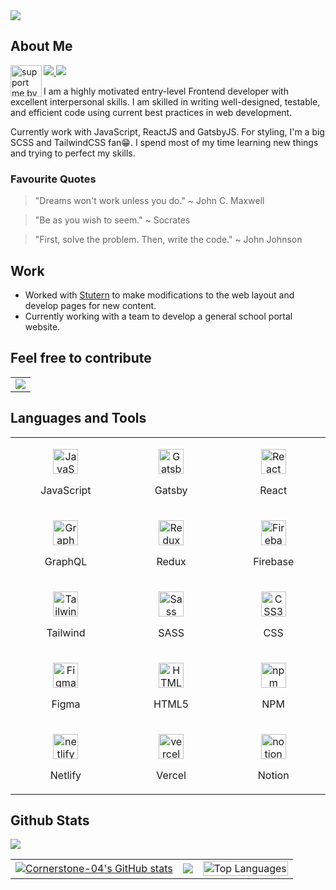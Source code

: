 <img src="https://komarev.com/ghpvc/?username=Cornerstone-04&style=flat-square&color=6cd63e">

## About Me

<!-- twitter && linkedin -->
<p align="left">
  <a href="https://www.twitter.com/cornerstone_jsx" target="_blank" rel="noreferrer">
    <img src="https://img.shields.io/twitter/follow/cornerstone_jsx?logo=twitter&style=for-the-badge&color=0077B5&labelColor=000000">
  </a>
  <a href="https://www.linkedin.com/in/cornerstone-ephraim">
    <img src="https://img.shields.io/badge/LinkedIn-0077B5?style=for-the-badge&logo=linkedin&logoColor=white">
  </a>
  <a href="https://www.buymeacoffee.com/cornerstonejsx"><img align="left" src="https://cdn.buymeacoffee.com/buttons/v2/default-yellow.png" height="50" alt="support me by buying me a coffee" /> <a/>
</p>

<!-- introduction -->
I am a highly motivated entry-level Frontend developer with excellent interpersonal skills. I am
skilled in writing well-designed, testable, and efficient code using current best practices in web
development.

Currently work with JavaScript, ReactJS and GatsbyJS. For styling, I'm a big SCSS and TailwindCSS fan😁.
I spend most of my time learning new things and trying to perfect my skills.

<h3>Favourite Quotes</h3>
<blockquote>
    "Dreams won't work unless you do." ~ John C. Maxwell
</blockquote>
<blockquote>
    "Be as you wish to seem." ~ Socrates
</blockquote>
<blockquote>
    "First, solve the problem. Then, write the code." ~ John Johnson
</blockquote>

<!-- work -->
## Work
- Worked with <a href="https://stutern.com/">Stutern</a> to make modifications to the web layout and develop pages for new content.
- Currently working with a team to develop a general school portal website.

<!-- Contribute -->
## Feel free to contribute
<table>
  <tr>
    <td>
      <a href="https://github.com/Cornerstone-04/textmi"><img src="https://github-readme-stats.vercel.app/api/pin/?username=Cornerstone-04&repo=textmi&title_color=0891b2&text_color=ffffff&icon_color=0891b2&bg_color=1A2232&hide_border=true" /></a>
    </td>
    <!-- <td>
      <a href="https://github.com/Dun-sin/Code-Magic"><img src="https://github-readme-stats.vercel.app/api/pin/?username=dun-sin&repo=Code-Magic" /></a>
    </td> -->
  </tr>
</table>


<!-- languages && tools -->
## Languages and Tools

<table>
  <tr>
    <td width="333px">
      <p align="center">
        <a href="https://developer.mozilla.org/en-US/docs/Web/JavaScript" target="_blank" rel="noreferrer">
          <img src="https://raw.githubusercontent.com/danielcranney/readme-generator/main/public/icons/skills/javascript-colored.svg" width="40" height="40" alt="JavaScript" />
        </a>
        <p align="center">JavaScript</p>
      </p>
    </td>
    <td width="333px">
      <p align="center">
        <a href="https://www.gatsbyjs.com/" target="_blank" rel="noreferrer"><img src="https://raw.githubusercontent.com/danielcranney/readme-generator/main/public/icons/skills/gatsby-colored.svg" width="40" height="40" alt="Gatsby" /></a>
        <p align="center">Gatsby</p>
      </p>
    </td>
    <td width="333px">
    <p align="center">
        <a href="https://reactjs.org/" target="_blank" rel="noreferrer">
          <img src="https://raw.githubusercontent.com/danielcranney/readme-generator/main/public/icons/skills/react-colored.svg" width="40" height="40" alt="React" />
        </a>
        <p align="center">React</p>
      </p>
     </td>
  </tr>
  <tr>
    <td width="333px">
      <p align="center">
        <a href="https://graphql.org/" target="_blank" rel="noreferrer"><img src="https://raw.githubusercontent.com/danielcranney/readme-generator/main/public/icons/skills/graphql-colored.svg" width="40" height="40" alt="GraphQL" /></a>
        <p align="center">GraphQL</p>
      </p>
    </td>
    <td width="333px">
      <p align="center">
        <a href="https://redux.js.org/" target="_blank" rel="noreferrer">
          <img src="https://raw.githubusercontent.com/danielcranney/readme-generator/main/public/icons/skills/redux-colored.svg" width="40" height="40" alt="Redux" />
      </a>
        <p align="center">Redux</p>
      </p>
    </td>
    <td width="333px">
      <p align="center">
          <a href="https://firebase.google.com/" target="_blank" rel="noreferrer">
          <img src="https://raw.githubusercontent.com/danielcranney/readme-generator/main/public/icons/skills/firebase-colored.svg" width="40" height="40" alt="Firebase" />
          </a>
        <p align="center">Firebase</p>
      </p>
    </td>
  </tr>

  <tr>
    <td width="333px">
      <p align="center">
        <a href="https://tailwindcss.com/" target="_blank" rel="noreferrer">
          <img src="https://raw.githubusercontent.com/danielcranney/readme-generator/main/public/icons/skills/tailwindcss-colored.svg" width="40" height="40" alt="TailwindCSS" />
        </a>
        <p align="center">Tailwind</p>
      </p>
    </td>
   <td width="333px">
      <p align="center">
        <a href="https://sass-lang.com/" target="_blank" rel="noreferrer">
          <img src="https://raw.githubusercontent.com/danielcranney/readme-generator/main/public/icons/skills/sass-colored.svg" width="40" height="40" alt="Sass" />
      </a>
        <p align="center">SASS</p>
      </p>
    </td>
    <td width="333px">
      <p align="center">
        <a href="https://www.w3.org/TR/CSS/#css" target="_blank" rel="noreferrer">
          <img src="https://raw.githubusercontent.com/danielcranney/readme-generator/main/public/icons/skills/css3-colored.svg" width="40" height="40" alt="CSS3" />
      </a>
        <p align="center">CSS</p>
      </p>
    </td>
  </tr>

  <tr>
     <td width="333px">
      <p align="center">
        <a href="https://www.figma.com/" target="_blank" rel="noreferrer">
          <img src="https://raw.githubusercontent.com/danielcranney/readme-generator/main/public/icons/skills/figma-colored.svg" width="40" height="40" alt="Figma" />
        </a>
        <p align="center">Figma</p>
      </p>
    </td>
    <td width="333px">
       <p align="center">
        <a href="https://developer.mozilla.org/en-US/docs/Glossary/HTML5" target="_blank" rel="noreferrer">
          <img src="https://raw.githubusercontent.com/danielcranney/readme-generator/main/public/icons/skills/html5-colored.svg" width="40" height="40" alt="HTML5" />
        </a>
        <p align="center">HTML5</p>
    </td>
    <td width="333px">
    <p align="center">
        <a href="https://npmjs.org/" target="_blank" rel="noreferrer" >
          <img src="https://img.shields.io/badge/NPM-%23000000.svg?style=for-the-badge&logo=npm&logoColor=white" height="40" alt="npm"/>
        </a>
        <p align="center">NPM</p>
    </td>
  </tr>
  <tr>
    <td width="333px">
    <p align="center">
        <a href="https://netlify.app/" target="_blank" rel="noreferrer" >
          <img src="https://img.shields.io/badge/netlify-%23000000.svg?style=for-the-badge&logo=netlify&logoColor=#00C7B7" height="40" alt="netlify"/>
        </a>
        <p align="center">Netlify</p>
    </td>
    <td width="333px">
    <p align="center">
        <a href="https://vercel.com/" target="_blank" rel="noreferrer" >
          <img src="https://img.shields.io/badge/vercel-%23000000.svg?style=for-the-badge&logo=vercel&logoColor=white" height="40" alt="vercel"/>
        </a>
        <p align="center">Vercel</p>
    </td>
    <td width="333px">
    <p align="center">
        <a href="https://www.notion.so/" target="_blank" rel="noreferrer" >
          <img src="https://img.shields.io/badge/Notion-%23000000.svg?style=for-the-badge&logo=notion&logoColor=white" height="40" alt="notion"/>
        </a>
        <p align="center">Notion</p>
    </td>
  </tr>
</table>

<!-- github stats -->
## Github Stats

<table>
<a href="https://github.com/Cornerstone-04"><img src="https://activity-graph.herokuapp.com/graph?username=Cornerstone-04&bg_color=1A2232&color=5BCDEC&line=5BCDEC&point=FFFFFF&hide_border=true" />
</a>
<tr>
    <td>
     <a href="http://www.github.com/Cornerstone-04"><img src="https://github-readme-stats.vercel.app/api?username=Cornerstone-04&show_icons=true&hide=&count_private=true&title_color=0891b2&text_color=ffffff&icon_color=0891b2&bg_color=1A2232&hide_border=true&show_icons=true" alt="Cornerstone-04's GitHub stats" /></a>
    </td>
    <td>
      <a href="http://www.github.com/Cornerstone-04"><img src="https://github-readme-streak-stats.herokuapp.com/?user=Cornerstone-04&stroke=ffffff&background=1A2232&ring=0891b2&fire=0891b2&currStreakNum=ffffff&currStreakLabel=0891b2&sideNums=ffffff&sideLabels=ffffff&dates=ffffff&hide_border=true" /></a>
    </td>
    <td>
      <a href="https://github.com/Cornerstone-04" align="left"><img src="https://github-readme-stats.vercel.app/api/top-langs/?username=Cornerstone-04&langs_count=10&title_color=0891b2&text_color=ffffff&icon_color=0891b2&bg_color=1A2232&hide_border=true&locale=en&custom_title=Top%20%Languages" alt="Top Languages" width="100%" /></a>
    </td>
  </tr>
</table>
